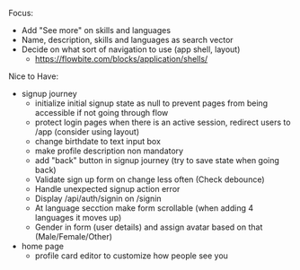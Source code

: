 Focus:

- Add "See more" on skills and languages
- Name, description, skills and languages as search vector
- Decide on what sort of navigation to use (app shell, layout)
  - https://flowbite.com/blocks/application/shells/

Nice to Have:

- signup journey
  - initialize initial signup state as null to prevent pages from being accessible if not going through flow
  - protect login pages when there is an active session, redirect users to /app (consider using layout)
  - change birthdate to text input box
  - make profile description non mandatory
  - add "back" button in signup journey (try to save state when going back)
  - Validate sign up form on change less often (Check debounce)
  - Handle unexpected signup action error
  - Display /api/auth/signin on /signin
  - At language secction make form scrollable (when adding 4 languages it moves up)
  - Gender in form (user details) and assign avatar based on that (Male/Female/Other)
- home page
  - profile card editor to customize how people see you
